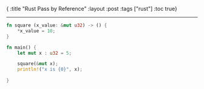 {
  :title "Rust Pass by Reference"
  :layout :post
  :tags ["rust"]
  :toc true}
  
---

```rust
fn square (x_value: &mut u32) -> () {
    *x_value = 10;
}

fn main() {
    let mut x : u32 = 5;

    square(&mut x);
    println!("x is {0}", x);
    
}
```

